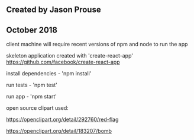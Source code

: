 ## Created by Jason Prouse
## October 2018


client machine will require recent versions of npm and node to run the app


skeleton application created with 'create-react-app'
https://github.com/facebook/create-react-app


install dependencies - 'npm install'

run tests - 'npm test'

run app - 'npm start'


open source clipart used:

https://openclipart.org/detail/292760/red-flag

https://openclipart.org/detail/183207/bomb
